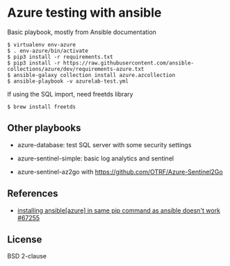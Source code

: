 # Azure testing with ansible

Basic playbook, mostly from Ansible documentation

```
$ virtualenv env-azure
$ . env-azure/bin/activate
$ pip3 install -r requirements.txt
$ pip3 install -r https://raw.githubusercontent.com/ansible-collections/azure/dev/requirements-azure.txt
$ ansible-galaxy collection install azure.azcollection
$ ansible-playbook -v azurelab-test.yml
```

If using the SQL import, need freetds library
```
$ brew install freetds
```

## Other playbooks

* azure-database: test SQL server with some security settings

* azure-sentinel-simple: basic log analytics and sentinel
* azure-sentinel-az2go with https://github.com/OTRF/Azure-Sentinel2Go

## References

* [installing ansible[azure] in same pip command as ansible doesn't work #67255](https://github.com/ansible/ansible/issues/67255#issuecomment-621408450)

## License

BSD 2-clause
